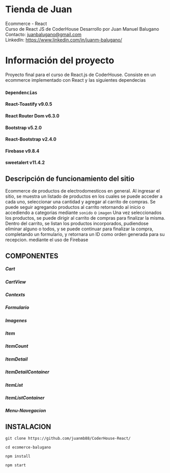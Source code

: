 # Tienda de Juan
Ecommerce - React \
Curso de React JS de CoderHouse
Desarrollo por Juan Manuel Balugano\
Contacto: juanbalugano@gmail.com\
LinkedIn: https://www.linkedin.com/in/juanm-balugano/

# Información del proyecto

Proyecto final para el curso de React.js de CoderHouse. 
Consiste en un ecommerce implementado con React y las siguientes dependecias

### `Dependencias`
#### React-Toastify v9.0.5
#### React Router Dom  v6.3.0
#### Bootstrap v5.2.0
#### React-Bootstrap  v2.4.0
#### Firebase  v9.8.4
#### sweetalert v11.4.2


## Descripción de funcionamiento del sitio

Ecommerce de productos de electrodomesticos en general. Al ingresar el sitio, se muestra un listado de productos en los cuales se puede acceder a cada uno,
seleccionar una cantidad y agregar al carrito de compras. Se puede seguir agregando productos al carrito retornando al inicio o accediendo a categorias mediante ``sonido`` o ``imagen`` Una vez seleccionados los productos,
se puede dirigir al carrito de compras para finalizar la misma. Dentro del carrito, se listan los productos incorporados, pudiendose eliminar alguno o todos,
y se puede continuar para finalizar la compra, completando un formulario, y retornara un ID como orden generada para su recepcion. mediante el uso de Firebase

## COMPONENTES

##### Cart
##### CartView
##### Contexts
##### Formulario
##### Imagenes
##### Item
##### ItemCount
##### ItemDetail
##### ItemDetailContainer
##### ItemList
##### ItemListContainer
##### Menu-Navegacion

## INSTALACION

``git clone https://github.com/juanmb88/CoderHouse-React/``

``cd ecomerce-balugano``

``npm install``

``npm start``



